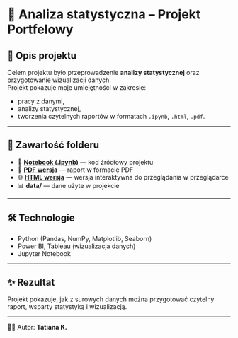# 💼 Analiza statystyczna – Projekt Portfelowy  

## 📖 Opis projektu  
Celem projektu było przeprowadzenie **analizy statystycznej** oraz przygotowanie wizualizacji danych.  
Projekt pokazuje moje umiejętności w zakresie:  
- pracy z danymi,  
- analizy statystycznej,  
- tworzenia czytelnych raportów w formatach `.ipynb`, `.html`, `.pdf`.  

---

## 📂 Zawartość folderu  
- 📒 **[Notebook (.ipynb)](Analiza_statystyczna_Projekt_Portfelowy.ipynb)** — kod źródłowy projektu  
- 📑 **[PDF wersja](Analiza_statystyczna_Projekt_Portfelowy.pdf)** — raport w formacie PDF  
- 🌐 **[HTML wersja](Analiza_statystyczna_Projekt_Portfelowy.html)** — wersja interaktywna do przeglądania w przeglądarce  
- 📊 **data/** — dane użyte w projekcie  

---

## 🛠️ Technologie  
- Python (Pandas, NumPy, Matplotlib, Seaborn)  
- Power BI, Tableau (wizualizacja danych)  
- Jupyter Notebook 

---

## ✨ Rezultat  
Projekt pokazuje, jak z surowych danych można przygotować czytelny raport, wsparty statystyką i wizualizacją.  

---

👩‍💻 Autor: **Tatiana K.** 
